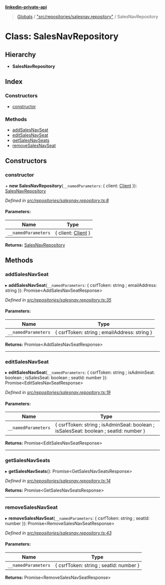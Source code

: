 **[linkedin-private-api](../README.md)**

> [Globals](../globals.md) / ["src/repositories/salesnav.repository"](../modules/_src_repositories_salesnav_repository_.md) / SalesNavRepository

# Class: SalesNavRepository

## Hierarchy

* **SalesNavRepository**

## Index

### Constructors

* [constructor](_src_repositories_salesnav_repository_.salesnavrepository.md#constructor)

### Methods

* [addSalesNavSeat](_src_repositories_salesnav_repository_.salesnavrepository.md#addsalesnavseat)
* [editSalesNavSeat](_src_repositories_salesnav_repository_.salesnavrepository.md#editsalesnavseat)
* [getSalesNavSeats](_src_repositories_salesnav_repository_.salesnavrepository.md#getsalesnavseats)
* [removeSalesNavSeat](_src_repositories_salesnav_repository_.salesnavrepository.md#removesalesnavseat)

## Constructors

### constructor

\+ **new SalesNavRepository**(`__namedParameters`: { client: [Client](_src_core_client_.client.md)  }): [SalesNavRepository](_src_repositories_salesnav_repository_.salesnavrepository.md)

*Defined in [src/repositories/salesnav.repository.ts:8](https://github.com/cosiall/linkedin-private-api/blob/803c213/src/repositories/salesnav.repository.ts#L8)*

#### Parameters:

Name | Type |
------ | ------ |
`__namedParameters` | { client: [Client](_src_core_client_.client.md)  } |

**Returns:** [SalesNavRepository](_src_repositories_salesnav_repository_.salesnavrepository.md)

## Methods

### addSalesNavSeat

▸ **addSalesNavSeat**(`__namedParameters`: { csrfToken: string ; emailAddress: string  }): Promise<AddSalesNavSeatResponse\>

*Defined in [src/repositories/salesnav.repository.ts:35](https://github.com/cosiall/linkedin-private-api/blob/803c213/src/repositories/salesnav.repository.ts#L35)*

#### Parameters:

Name | Type |
------ | ------ |
`__namedParameters` | { csrfToken: string ; emailAddress: string  } |

**Returns:** Promise<AddSalesNavSeatResponse\>

___

### editSalesNavSeat

▸ **editSalesNavSeat**(`__namedParameters`: { csrfToken: string ; isAdminSeat: boolean ; isSalesSeat: boolean ; seatId: number  }): Promise<EditSalesNavSeatResponse\>

*Defined in [src/repositories/salesnav.repository.ts:19](https://github.com/cosiall/linkedin-private-api/blob/803c213/src/repositories/salesnav.repository.ts#L19)*

#### Parameters:

Name | Type |
------ | ------ |
`__namedParameters` | { csrfToken: string ; isAdminSeat: boolean ; isSalesSeat: boolean ; seatId: number  } |

**Returns:** Promise<EditSalesNavSeatResponse\>

___

### getSalesNavSeats

▸ **getSalesNavSeats**(): Promise<GetSalesNavSeatsResponse\>

*Defined in [src/repositories/salesnav.repository.ts:14](https://github.com/cosiall/linkedin-private-api/blob/803c213/src/repositories/salesnav.repository.ts#L14)*

**Returns:** Promise<GetSalesNavSeatsResponse\>

___

### removeSalesNavSeat

▸ **removeSalesNavSeat**(`__namedParameters`: { csrfToken: string ; seatId: number  }): Promise<RemoveSalesNavSeatResponse\>

*Defined in [src/repositories/salesnav.repository.ts:43](https://github.com/cosiall/linkedin-private-api/blob/803c213/src/repositories/salesnav.repository.ts#L43)*

#### Parameters:

Name | Type |
------ | ------ |
`__namedParameters` | { csrfToken: string ; seatId: number  } |

**Returns:** Promise<RemoveSalesNavSeatResponse\>
